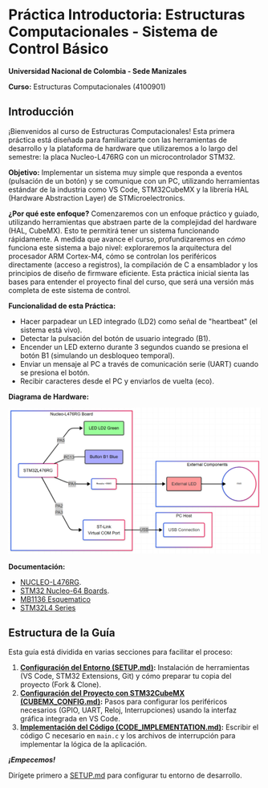 # Práctica Introductoria: Estructuras Computacionales - Sistema de Control Básico

**Universidad Nacional de Colombia - Sede Manizales**

**Curso:** Estructuras Computacionales (4100901)

## Introducción

¡Bienvenidos al curso de Estructuras Computacionales! Esta primera práctica está diseñada para familiarizarte con las herramientas de desarrollo y la plataforma de hardware que utilizaremos a lo largo del semestre: la placa Nucleo-L476RG con un microcontrolador STM32.

**Objetivo:** Implementar un sistema muy simple que responda a eventos (pulsación de un botón) y se comunique con un PC, utilizando herramientas estándar de la industria como VS Code, STM32CubeMX y la librería HAL (Hardware Abstraction Layer) de STMicroelectronics.

**¿Por qué este enfoque?**
Comenzaremos con un enfoque práctico y guiado, utilizando herramientas que abstraen parte de la complejidad del hardware (HAL, CubeMX). Esto te permitirá tener un sistema funcionando rápidamente. A medida que avance el curso, profundizaremos en *cómo* funciona este sistema a bajo nivel: exploraremos la arquitectura del procesador ARM Cortex-M4, cómo se controlan los periféricos directamente (acceso a registros), la compilación de C a ensamblador y los principios de diseño de firmware eficiente. Esta práctica inicial sienta las bases para entender el proyecto final del curso, que será una versión más completa de este sistema de control.

**Funcionalidad de esta Práctica:**
*   Hacer parpadear un LED integrado (LD2) como señal de "heartbeat" (el sistema está vivo).
*   Detectar la pulsación del botón de usuario integrado (B1).
*   Encender un LED externo durante 3 segundos cuando se presiona el botón B1 (simulando un desbloqueo temporal).
*   Enviar un mensaje al PC a través de comunicación serie (UART) cuando se presiona el botón.
*   Recibir caracteres desde el PC y enviarlos de vuelta (eco).

**Diagrama de Hardware:**

![HW Diagram](Doc/assets/hw_diagram.png)

**Documentación:**

*  [NUCLEO-L476RG](https://www.st.com/en/evaluation-tools/nucleo-l476rg.html).
*  [STM32 Nucleo-64 Boards](https://www.st.com/resource/en/user_manual/um1724-stm32-nucleo64-boards-mb1136-stmicroelectronics.pdf).
*  [MB1136 Esquematico](https://www.st.com/resource/en/schematic_pack/mb1136-default-c03_schematic.pdf)
*  [STM32L4 Series](https://www.st.com/resource/en/product_presentation/microcontrollers-stm32l4-series-product-overview.pdf)

## Estructura de la Guía

Esta guía está dividida en varias secciones para facilitar el proceso:

1.  **[Configuración del Entorno (SETUP.md)](Doc/SETUP.md):** Instalación de herramientas (VS Code, STM32 Extensions, Git) y cómo preparar tu copia del proyecto (Fork & Clone).
2.  **[Configuración del Proyecto con STM32CubeMX (CUBEMX_CONFIG.md)](Doc/CUBEMX_CONFIG.md):** Pasos para configurar los periféricos necesarios (GPIO, UART, Reloj, Interrupciones) usando la interfaz gráfica integrada en VS Code.
3.  **[Implementación del Código (CODE_IMPLEMENTATION.md)](Doc/CODE_IMPLEMENTATION.md):** Escribir el código C necesario en `main.c` y los archivos de interrupción para implementar la lógica de la aplicación.

***¡Empecemos!***

Dirígete primero a [SETUP.md](Doc/SETUP.md) para configurar tu entorno de desarrollo.
